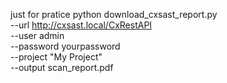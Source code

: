just for pratice
python download_cxsast_report.py \
  --url http://cxsast.local/CxRestAPI \
  --user admin \
  --password yourpassword \
  --project "My Project" \
  --output scan_report.pdf
